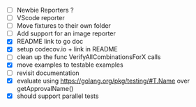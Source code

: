 - [ ] Newbie Reporters ?
- [ ] VScode reporter
- [ ] Move fixtures to their own folder
- [ ] Add support for an image reporter
- [x] README link to go doc
- [x] setup codecov.io + link in README
- [ ] clean up the func VerifyAllCombinationsForX calls
- [x] move examples to testable examples
- [ ] revisit documentation
- [x] evaluate using https://golang.org/pkg/testing/#T.Name over getApprovalName()
- [x] should support parallel tests
